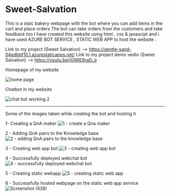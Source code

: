 # Sweet-Salvation
This is a staic bakery webpage with the bot where you can add items in the cart and place orders 
The bot can take orders from the customers and take feedback too 
I have created this website using html , css & javascipt and i have used AZURE BOT SERVICE , STATIC WEB APP to host the website .

Link to my project  (Sweet Salvation) --> https://gentle-sand-04edbbf10.1.azurestaticapps.net/
Link to my project demo vedio (Sweet Salvation) --> https://youtu.be/jGWIE8raD_g

Homepage of my website 

![home page](https://user-images.githubusercontent.com/88374001/164972264-53f951e3-43f5-463f-b913-9faa0a66ed24.png)

Chatbot in my website 

![chat bot working 2](https://user-images.githubusercontent.com/88374001/164972292-93f999db-e0b0-4883-a199-e3e2a51f71d0.png)


--------------------------------------------------------------------------------------------------------------------------------------------------------------


Some of the images taken while creating the bot and hosting it 

1- Creating a QnA maker
![1 - create a Qna maker](https://user-images.githubusercontent.com/88374001/164972313-142a44df-e53f-4ac3-bf9c-9c80587416ce.png)

2 - Adding QnA pairs to the Knowledge base 
![2 - adding QnA pairs to the knowledge base](https://user-images.githubusercontent.com/88374001/164972341-b72395ef-1edc-4aa8-aae1-d11d461fe16c.png)

3 - Creating web app bot 
![3 - creating web app bot](https://user-images.githubusercontent.com/88374001/164972357-657f4525-e909-4941-9188-45dd2e86b524.png)

4 - Successfully deployed webchat bot 
![4 - successfully deployed webchat bot](https://user-images.githubusercontent.com/88374001/164972379-605dd3b1-da67-4937-b5fe-27ea869f0103.png)

5 - Creating static webapp
![5 - creating static web app](https://user-images.githubusercontent.com/88374001/164972402-6072dbb4-efe5-463f-9c36-1f91652610b7.png)

6 - Successfully hosted webpage on the static web app service
![Screenshot (438)](https://user-images.githubusercontent.com/88374001/164979356-318ec175-3764-48df-8921-4a8f5e40769c.png)


